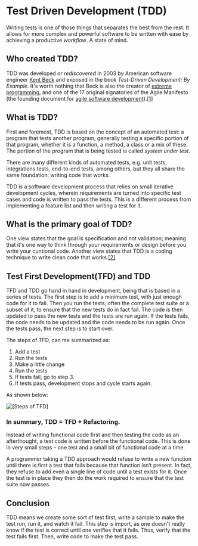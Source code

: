 # Test Driven Development (TDD)

Writing tests is one of those things that separates the best from the rest. It allows for more complex and powerful software to be written with ease by achieving a productive *workflow*. A state of mind.

## Who created TDD?

TDD was developed or *rediscovered* in 2003 by American software engineer [Kent Beck](https://en.wikipedia.org/wiki/Kent_Beck) and exposed in the book *Test-Driven Development: By Example*. It's worth nothing that Beck is also the creator of [extreme programming](https://en.wikipedia.org/wiki/Extreme_programming), and one of the 17 original signatories of the Agile Manifesto (the founding document for [agile software development](https://en.wikipedia.org/wiki/Agile_software_development)).[[1]](https://en.wikipedia.org/wiki/Test-driven_development)

## What is TDD?

First and foremost, TDD is based on the concept of an automated test: a program that tests another program, generally testing a specific portion of that program, whether it is a function, a method, a class or a mix of these. The portion of the program that is being tested is called *system under test*. 

There are many different kinds of automated tests, e.g. unit tests, integrations tests, end-to-end tests, among others, but they all share the same foundation: writing code that works.

TDD is a software development process that relies on small iterative development cycles, wherein requirements are turned into specific test cases and code is written to pass the tests. This is a different process from implementing a feature list and then writing a test for it.

## What is the primary goal of TDD?

One view states that the goal is specification and not validation; meaning that it's one way to think through your requirements or design before you write your cuntional code. Another view states that TDD is a coding technique to write clean code that works.[[2]](http://www.agiledata.org/essays/tdd.html)

## Test First Development(TFD) and TDD

TFD and TDD go hand in hand in development, being that is based in a series of tests. The first step is to add a minimum test, with just enough code for it to fail. Then you run the tests, often the complete test suite or a subset of it, to ensure that the new tests do in fact fail. The code is then updated to pass the new tests and the tests are run again. If the tests fails, the code needs to be updated and the code needs to be run again. Once the tests pass, the next step is to start over.

The steps of TFD, can me summarized as:
1. Add a test
2. Run the tests
3. Make a little change
4. Run the tests
5. If tests fail, go to step 3.
6. If tests pass, development stops and cycle starts again.

As shown below:

![[Steps of TFD]](http://www.agiledata.org/images/tddSteps.jpg)


### In summary, TDD = TFD + Refactoring.

Instead of writing functional code first and then testing the code as an afterthought, a test code is written before the functional code.  This is done in very small steps – one test and a small bit of functional code at a time.  

A programmer taking a TDD approach would refuse to write a new function until there is first a test that fails because that function isn’t present. In fact, they refuse to add even a single line of code until a test exists for it.  Once the test is in place they then do the work required to ensure that the test suite now passes.

## Conclusion

TDD means we create some sort of test first, write a sample to make the test run, run it, and watch it fail. This step is import, as one doesn't really know if the test is correct until one verifies that it fails. Thus, verify that the test fails first. Then, write code to make the test pass.